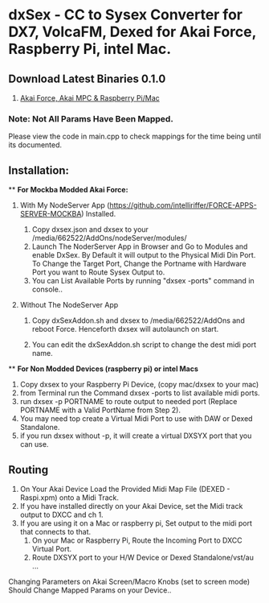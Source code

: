 # dxSex - CC to Sysex Converter for DX7, VolcaFM, Dexed for Akai Force, Raspberry Pi, intel Mac.

## Download Latest Binaries 0.1.0
1. [Akai Force, Akai MPC & Raspberry Pi/Mac](https://mega.nz/file/dtgDAaJQ#YQTccky9V2LtWmvxBexHB7kM2MWfvNehzfd_1xZQDvc)

### Note: Not All Params Have Been Mapped.
Please view the code in main.cpp to check mappings for the time being until its documented.

## Installation:

** **For Mockba Modded Akai Force:**

1. With My NodeServer App (https://github.com/intelliriffer/FORCE-APPS-SERVER-MOCKBA) Installed.
   1. Copy dxsex.json and dxsex to your /media/662522/AddOns/nodeServer/modules/
   2.  Launch The NoderServer App in Browser and Go to Modules and enable DxSex. By Default it will output to the Physical Midi Din Port. To Change the Target Port, Change the Portname with Hardware Port you want to Route Sysex Output to. 
   3. You can List Available Ports by running "dxsex -ports" command in console..

2. Without The NodeServer App
   1. Copy dxSexAddon.sh and dxsex to /media/662522/AddOns and reboot Force. Henceforth dxsex will autolaunch on start.

   2. You can edit the dxSexAddon.sh script to change the dest midi port name.

** **For Non Modded Devices (raspberry pi) or intel Macs**
 
 1. Copy dxsex to your Raspberry Pi Device, (copy mac/dxsex to your mac)
 2. from Terminal run the Command dxsex -ports to list available midi ports.
 3. run dxsex -p PORTNAME to route output to needed port (Replace PORTNAME with a Valid PortName from Step 2).
 4. You may need top create a Virtual Midi Port to use with DAW or Dexed Standalone.
 5. if you run dxsex without -p, it will create a virtual DXSYX port that you can use.

## Routing
1. On Your Akai Device Load the Provided Midi Map File (DEXED - Raspi.xpm) onto a Midi Track.
2. If you have installed directly on your Akai Device, set the Midi track output to DXCC and ch 1.
3. If you are using it on a Mac or raspberry pi, Set output to the midi port that connects to that.
   1. On your Mac or Raspberry Pi, Route the Incoming Port to DXCC Virtual Port.
   2. Route DXSYX port to your H/W Device or Dexed Standalone/vst/au ...

 Changing Parameters on Akai Screen/Macro Knobs (set to screen mode) Should Change Mapped Params on your Device..









